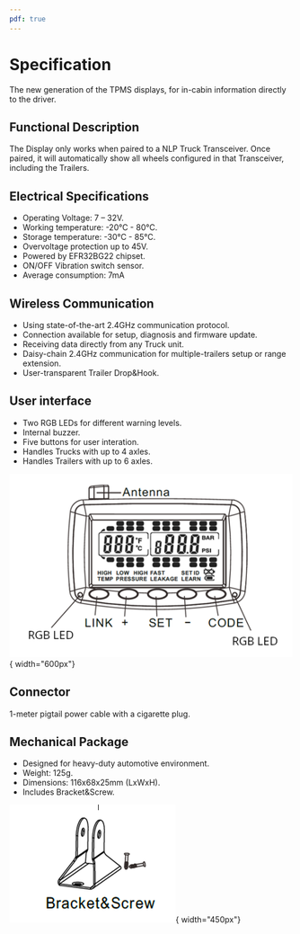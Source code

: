 ```yaml
---
pdf: true
---
```


# Specification

The new generation of the TPMS displays, for in-cabin information directly to the driver.

## Functional Description

The Display only works when paired to a NLP
Truck Transceiver. Once paired, it will
automatically show all wheels configured in
that Transceiver, including the Trailers.

## Electrical Specifications

- Operating Voltage: 7 – 32V.
- Working temperature: -20°C - 80°C.
- Storage temperature: -30°C - 85°C.
- Overvoltage protection up to 45V.
- Powered by EFR32BG22 chipset.
- ON/OFF Vibration switch sensor.
- Average consumption: 7mA

## Wireless Communication

- Using state-of-the-art 2.4GHz communication protocol.
- Connection available for setup, diagnosis and firmware update.
- Receiving data directly from any Truck unit.
- Daisy-chain 2.4GHz communication for multiple-trailers setup or range extension.
- User-transparent Trailer Drop&Hook.

## User interface

- Two RGB LEDs for different warning levels.
- Internal buzzer.
- Five buttons for user interation.
- Handles Trucks with up to 4 axles.
- Handles Trailers with up to 6 axles.

![User Interface](images/display_drawing.png){ width="600px"}

## Connector

1-meter pigtail power cable with a cigarette plug.

## Mechanical Package

- Designed for heavy-duty automotive environment.
- Weight: 125g.
- Dimensions: 116x68x25mm (LxWxH).
- Includes Bracket&Screw.

![Display Bracket](images/display_bracket.png){ width="450px"}
